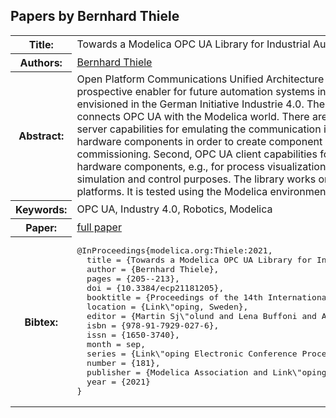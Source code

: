 ## Papers by Bernhard Thiele
<table><tr><th>Title:</th>
<td>Towards a Modelica OPC UA Library for Industrial Automation</td>
</tr>
<tr><th>Authors:</th>
<td>
<a href="/proceedings/authors/BernhardThiele">Bernhard Thiele</a></td>
</tr>
<tr><th>Abstract:</th>
<td>Open Platform Communications Unified Architecture (OPC UA) is often named as a prospective enabler for future automation systems integrations, as for example envisioned in the German Initiative Industrie 4.0. The DLR OPC UA Modelica library connects OPC UA with the Modelica world. There are two main goals: First, OPC UA server capabilities for emulating the communication interface of (physical) hardware components in order to create component simulations, e.g., for virtual commissioning. Second, OPC UA client capabilities for interacting with real-world hardware components, e.g., for process visualization and monitoring or interactive simulation and control purposes. The library works on Windows and Linux platforms. It is tested using the Modelica environments Dymola and OpenModelica.</td></tr>
<tr><th>Keywords:</th>
<td>OPC UA, Industry 4.0, Robotics, Modelica</td></tr>
<tr><th>Paper:</th>
<td><a href="https://doi.org/10.3384/ecp21181205">full paper</a></td>
</tr>
<tr><th>Bibtex:</th>
<td><pre>
@InProceedings{modelica.org:Thiele:2021,
  title = {Towards a Modelica OPC UA Library for Industrial Automation},
  author = {Bernhard Thiele},
  pages = {205--213},
  doi = {10.3384/ecp21181205},
  booktitle = {Proceedings of the 14th International Modelica Conference},
  location = {Link\&quot;oping, Sweden},
  editor = {Martin Sj\&quot;olund and Lena Buffoni and Adrian Pop and Lennart Ochel},
  isbn = {978-91-7929-027-6},
  issn = {1650-3740},
  month = sep,
  series = {Link\&quot;oping Electronic Conference Proceedings},
  number = {181},
  publisher = {Modelica Association and Link\&quot;oping University Electronic Press},
  year = {2021}
}
</pre></td></tr>
</table><br>
